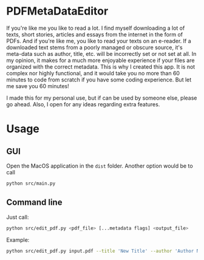 # PDFMetaDataEditor
If you're like me you like to read a lot. I find myself downloading a lot of texts, short stories, articles and essays from the internet in the form of PDFs. And if you're like me, you like to read your texts on an e-reader. If a downloaded text stems from a poorly managed or obscure source, it's meta-data such as author, title, etc. will be incorrectly set or not set at all. 
In my opinion, it makes for a much more enjoyable experience if your files are organized with the correct metadata. This is why I created this app. 
It is not complex nor highly functional, and it would take you no more than 60 minutes to code from scratch if you have some coding experience.
But let me save you 60 minutes!

I made this for my personal use, but if can be used by someone else, please go ahead.
Also, I open for any ideas regarding extra features.

# Usage
## GUI
Open the MacOS application in the `dist` folder.
Another option would be to call
```bash
python src/main.py
```

## Command line
Just call:
```bash
python src/edit_pdf.py <pdf_file> [...metadata flags] <output_file>
```
Example:
```bash
python src/edit_pdf.py input.pdf --title 'New Title' --author 'Author Name' output.pdf
```
